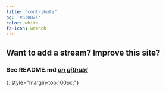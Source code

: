 ```yaml
---
title: "contribute"
bg: '#63BD2F'
color: white
fa-icon: wrench
---
```


## Want to add a stream? Improve this site?

### See **README.md** [*on github!*](https://github.com/huangkaiw3n/tjc-livestreams)
{: style="margin-top:100px;"}


